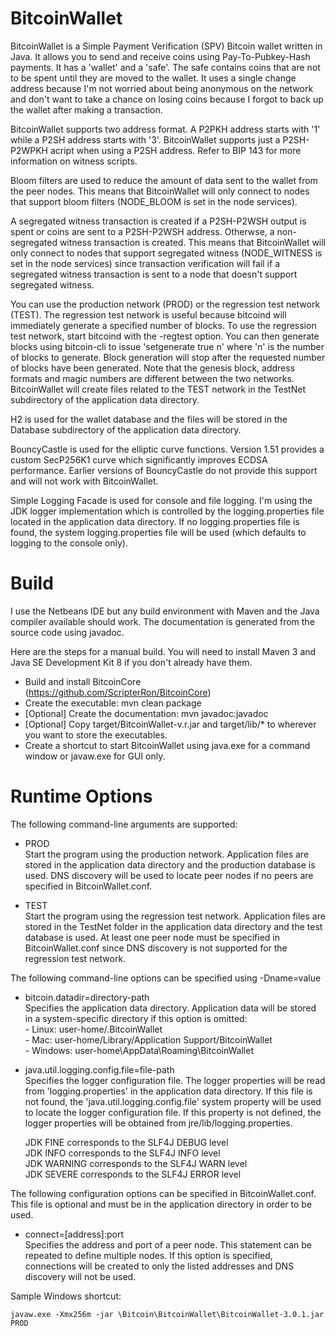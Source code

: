BitcoinWallet
=============

BitcoinWallet is a Simple Payment Verification (SPV) Bitcoin wallet written in Java.  It allows you to send and receive coins using Pay-To-Pubkey-Hash payments.  It has a 'wallet' and a 'safe'.  The safe contains coins that are not to be spent until they are moved to the wallet.  It uses a single change address because I'm not worried about being anonymous on the network and don't want to take a chance on losing coins because I forgot to back up the wallet after making a transaction.  

BitcoinWallet supports two address format.  A P2PKH address starts with '1' while a P2SH address starts with '3'.  BitcoinWallet supports just a P2SH-P2WPKH acript when using a P2SH address.  Refer to BIP 143 for more information on witness scripts.

Bloom filters are used to reduce the amount of data sent to the wallet from the peer nodes.  This means that BitcoinWallet will only connect to nodes that support bloom filters (NODE_BLOOM is set in the node services).

A segregated witness transaction is created if a P2SH-P2WSH output is spent or coins are sent to a P2SH-P2WSH address.  Otherwse, a non-segregated witness transaction is created.  This means that BitcoinWallet will only connect to nodes that support segregated witness (NODE_WITNESS is set in the node services) since transaction verification will fail if a segregated witness transaction is sent to a node that doesn't support segregated witness.

You can use the production network (PROD) or the regression test network (TEST).  The regression test network is useful because bitcoind will immediately generate a specified number of blocks.  To use the regression test network, start bitcoind with the -regtest option.  You can then generate blocks using bitcoin-cli to issue 'setgenerate true n' where 'n' is the number of blocks to generate.  Block generation will stop after the requested number of blocks have been generated.  Note that the genesis block, address formats and magic numbers are different between the two networks.  BitcoinWallet will create files related to the TEST network in the TestNet subdirectory of the application data directory.

H2 is used for the wallet database and the files will be stored in the Database subdirectory of the application data directory.

BouncyCastle is used for the elliptic curve functions.  Version 1.51 provides a custom SecP256K1 curve which significantly improves ECDSA performance.  Earlier versions of BouncyCastle do not provide this support and will not work with BitcoinWallet.

Simple Logging Facade is used for console and file logging.  I'm using the JDK logger implementation which is controlled by the logging.properties file located in the application data directory.  If no logging.properties file is found, the system logging.properties file will be used (which defaults to logging to the console only).


Build
=====

I use the Netbeans IDE but any build environment with Maven and the Java compiler available should work.  The documentation is generated from the source code using javadoc.

Here are the steps for a manual build.  You will need to install Maven 3 and Java SE Development Kit 8 if you don't already have them.

  - Build and install BitcoinCore (https://github.com/ScripterRon/BitcoinCore)      
  - Create the executable: mvn clean package
  - [Optional] Create the documentation: mvn javadoc:javadoc
  - [Optional] Copy target/BitcoinWallet-v.r.jar and target/lib/* to wherever you want to store the executables.
  - Create a shortcut to start BitcoinWallet using java.exe for a command window or javaw.exe for GUI only. 


Runtime Options
===============

The following command-line arguments are supported:
	
  - PROD	
    Start the program using the production network. Application files are stored in the application data directory and the production database is used. DNS discovery will be used to locate peer nodes if no peers are specified in BitcoinWallet.conf.
	
  - TEST	
    Start the program using the regression test network. Application files are stored in the TestNet folder in the application data directory and the test database is used. At least one peer node must be specified in BitcoinWallet.conf since DNS discovery is not supported for the regression test network.

The following command-line options can be specified using -Dname=value

  - bitcoin.datadir=directory-path		
    Specifies the application data directory. Application data will be stored in a system-specific directory if this option is omitted:		
	    - Linux: user-home/.BitcoinWallet	
		- Mac: user-home/Library/Application Support/BitcoinWallet	
		- Windows: user-home\AppData\Roaming\BitcoinWallet	
	
  - java.util.logging.config.file=file-path		
    Specifies the logger configuration file. The logger properties will be read from 'logging.properties' in the application data directory. If this file is not found, the 'java.util.logging.config.file' system property will be used to locate the logger configuration file. If this property is not defined, the logger properties will be obtained from jre/lib/logging.properties.
	
    JDK FINE corresponds to the SLF4J DEBUG level	
	JDK INFO corresponds to the SLF4J INFO level	
	JDK WARNING corresponds to the SLF4J WARN level		
	JDK SEVERE corresponds to the SLF4J ERROR level		

The following configuration options can be specified in BitcoinWallet.conf.  This file is optional and must be in the application directory in order to be used.	

  - connect=[address]:port		
	Specifies the address and port of a peer node.  This statement can be repeated to define multiple nodes.  If this option is specified, connections will be created to only the listed addresses and DNS discovery will not be used.     
	
Sample Windows shortcut:	

	javaw.exe -Xmx256m -jar \Bitcoin\BitcoinWallet\BitcoinWallet-3.0.1.jar PROD
